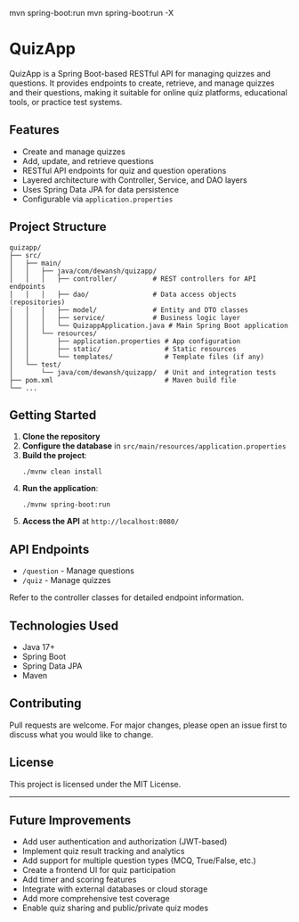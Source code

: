 mvn spring-boot:run
mvn spring-boot:run -X
# QuizApp

QuizApp is a Spring Boot-based RESTful API for managing quizzes and questions. It provides endpoints to create, retrieve, and manage quizzes and their questions, making it suitable for online quiz platforms, educational tools, or practice test systems.

## Features
- Create and manage quizzes
- Add, update, and retrieve questions
- RESTful API endpoints for quiz and question operations
- Layered architecture with Controller, Service, and DAO layers
- Uses Spring Data JPA for data persistence
- Configurable via `application.properties`

## Project Structure
```
quizapp/
├── src/
│   ├── main/
│   │   ├── java/com/dewansh/quizapp/
│   │   │   ├── controller/         # REST controllers for API endpoints
│   │   │   ├── dao/                # Data access objects (repositories)
│   │   │   ├── model/              # Entity and DTO classes
│   │   │   ├── service/            # Business logic layer
│   │   │   └── QuizappApplication.java # Main Spring Boot application
│   │   └── resources/
│   │       ├── application.properties # App configuration
│   │       ├── static/                # Static resources
│   │       └── templates/             # Template files (if any)
│   └── test/
│       └── java/com/dewansh/quizapp/  # Unit and integration tests
├── pom.xml                            # Maven build file
└── ...
```

## Getting Started
1. **Clone the repository**
2. **Configure the database** in `src/main/resources/application.properties`
3. **Build the project**:
	```
	./mvnw clean install
	```
4. **Run the application**:
	```
	./mvnw spring-boot:run
	```
5. **Access the API** at `http://localhost:8080/`

## API Endpoints
- `/question` - Manage questions
- `/quiz` - Manage quizzes

Refer to the controller classes for detailed endpoint information.

## Technologies Used
- Java 17+
- Spring Boot
- Spring Data JPA
- Maven

## Contributing
Pull requests are welcome. For major changes, please open an issue first to discuss what you would like to change.

## License
This project is licensed under the MIT License.

---

## Future Improvements
- Add user authentication and authorization (JWT-based)
- Implement quiz result tracking and analytics
- Add support for multiple question types (MCQ, True/False, etc.)
- Create a frontend UI for quiz participation
- Add timer and scoring features
- Integrate with external databases or cloud storage
- Add more comprehensive test coverage
- Enable quiz sharing and public/private quiz modes